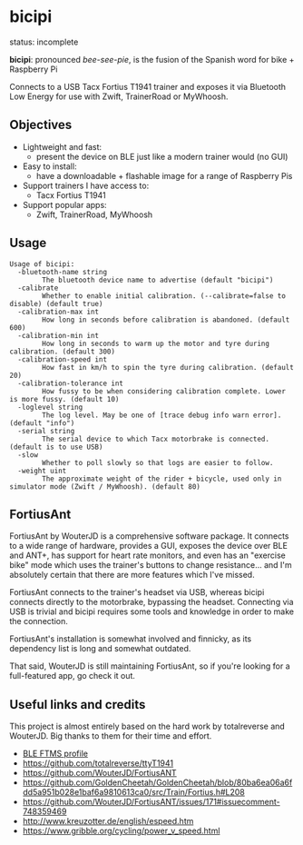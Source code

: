 # bicipi

status: incomplete

**bicipi**: pronounced _bee-see-pie_, is the fusion of the Spanish word for bike + Raspberry Pi

Connects to a USB Tacx Fortius T1941 trainer and exposes it via Bluetooth Low Energy for use with Zwift, TrainerRoad or MyWhoosh.

## Objectives

* Lightweight and fast:
	* present the device on BLE just like a modern trainer would (no GUI)
* Easy to install:
	* have a downloadable + flashable image for a range of Raspberry Pis
* Support trainers I have access to:
	* Tacx Fortius T1941
* Support popular apps:
	* Zwift, TrainerRoad, MyWhoosh

## Usage

```
Usage of bicipi:
  -bluetooth-name string
    	The bluetooth device name to advertise (default "bicipi")
  -calibrate
    	Whether to enable initial calibration. (--calibrate=false to disable) (default true)
  -calibration-max int
    	How long in seconds before calibration is abandoned. (default 600)
  -calibration-min int
    	How long in seconds to warm up the motor and tyre during calibration. (default 300)
  -calibration-speed int
    	How fast in km/h to spin the tyre during calibration. (default 20)
  -calibration-tolerance int
    	How fussy to be when considering calibration complete. Lower is more fussy. (default 10)
  -loglevel string
    	The log level. May be one of [trace debug info warn error]. (default "info")
  -serial string
    	The serial device to which Tacx motorbrake is connected. (default is to use USB)
  -slow
    	Whether to poll slowly so that logs are easier to follow.
  -weight uint
    	The approximate weight of the rider + bicycle, used only in simulator mode (Zwift / MyWhoosh). (default 80)
```

## FortiusAnt

FortiusAnt by WouterJD is a comprehensive software package. It connects to a wide range of hardware, provides a GUI, exposes the device over BLE and ANT+, has support for heart rate monitors, and even has an "exercise bike" mode which uses the trainer's buttons to change resistance... and I'm absolutely certain that there are more features which I've missed.

FortiusAnt connects to the trainer's headset via USB, whereas bicipi connects directly to the motorbrake, bypassing the headset. Connecting via USB is trivial and bicipi requires some tools and knowledge in order to make the connection.

FortiusAnt's installation is somewhat involved and finnicky, as its dependency list is long and somewhat outdated.

That said, WouterJD is still maintaining FortiusAnt, so if you're looking for a full-featured app, go check it out.

## Useful links and credits

This project is almost entirely based on the hard work by totalreverse and WouterJD. Big thanks to them for their time and effort.

* [BLE FTMS profile](https://www.bluetooth.com/specifications/specs/fitness-machine-profile-1-0/)
* https://github.com/totalreverse/ttyT1941
* https://github.com/WouterJD/FortiusANT
* https://github.com/GoldenCheetah/GoldenCheetah/blob/80ba6ea06a6fdd5a951b028e1baf6a9810613ca0/src/Train/Fortius.h#L208
* https://github.com/WouterJD/FortiusANT/issues/171#issuecomment-748359469
* http://www.kreuzotter.de/english/espeed.htm
* https://www.gribble.org/cycling/power_v_speed.html